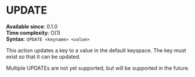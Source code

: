# UPDATE

**Available since**: 0.1.0  
**Time complexity**: O(1)  
**Syntax**: `UPDATE <keyname> <value>`  

This action updates a key to a value in the default keyspace. The key must exist so that it can be updated.

Multiple UPDATEs are not yet supported, but will be supported in the future.
